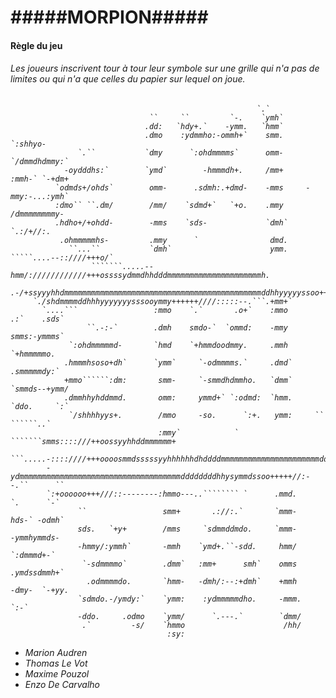  <h1>#####MORPION#####</h1>
 
 
 <h4>Règle du jeu</h4>
<h6> Les joueurs inscrivent tour à tour leur symbole sur une grille qui n'a pas de limites ou qui n'a que celles du papier sur lequel on joue.<h6>
 
 
 
 
                                                                                                                                                                                                       
                                                           `.`                                    
                                   ``     ``         `-.    `ymh`                                   
                                  .dd:   `hdy+.`    -ymm.   `hmm`                                   
                                  .dmo    :ydmmho:-ommh+`    smm.       `:shhyo-                    
                   `.``           `dmy      `:ohdmmmms`      omm-     `/dmmdhdmmy:`                 
                -oydddhs:`        `ymd`        -hmmmdh+.     /mm+     :mmh-` `-+dm+                 
              `odmds+/ohds`        omm-      .sdmh:.+dmd-    -mms     -mmy:-...:ymh`                
              :dmo`` ``.dm/        /mm/    `sdmd+`   `+o.    .mmy      /dmmmmmmmmy-                 
              .hdho+/+ohdd-        -mms    `sds-             `dmh`      `.:/+//:.                   
               .ohmmmmmhs-         .mmy      `                dmd.                                  
                 ``...``           `dmh`                      ymm.     `````....--::////+++o/`      
                      ```````.....--hmm/:////////////+++ossssydmmdhhdddmmmmmmmmmmmmmmmmmmmmmh.      
          .-/+ssyyyhhdmmmmmmmmmmmmmmmmmmmmmmmmmmmmmmmmmmmmmmmmmmmmddhhyyyyyssoo++///:::::::/-       
         `./shdmmmmddhhhyyyyyyysssooymmy++++++////:::::--.```.+mm+`                                 
           `....```                 :mmo    `.`       .o+`    :mmo      .:`    .sds`                
                     ``.-:-`        .dmh    smdo-`  `ommd:    -mmy      smms:-ymmms`                
                 `:ohdmmmmmd-       `hmd    `+hmmdoodmmy.     .mmh      `+hmmmmmo.                  
                .hmmmhsoso+dh`      `ymm`     `-odmmmms.`     .dmd`      .smmmmmdy:`                
                +mmo``````:dm:       smm-     `-smmdhdmmho.   `dmm`    `smmds--+ymm/                
                .dmmhhyhddmmd.       omm:     ymmd+` `:odmd:  `hmm.    `ddo.     `:`                
                 `/shhhhyys+.        /mmo     -so.      `:+.   ymm:     ``          ``````..`       
                                     :mmy`            ` ```````smms::::///++oossyyhhddmmmmmm+       
             ```.....-::::////+++oooosmmdsssssyyhhhhhhdhddddmmmmmmmmmmmmmmmmmmmmmmdddhhhhddh:       
            -ydmmmmmmmmmmmmmmmmmmmmmmmmmmmmmmmmmmmmddddddddhhysymmdssoo+++++//:--.``      ``        
            `:+oooooo+++///::--------:hmmo---..```````` `      .mmd.      `.      `-`               
                   ``                 smm+       .://:.`       `mmm-      hds-` -odmh`              
                   sds.   `+y+        /mms     `sdmmddmdo.     `mmm-      -ymmhymmds-               
                   -hmmy/:ymmh`       -mmh    `ymd+.``-sdd.     hmm/       `:dmmmd+-`               
                    `-sdmmmmo`        .dmm`   :mm+      smh`    omms       .ymdssdmmh+`             
                     .odmmmmdo.       `hmm-   -dmh/:--:+dmh`    +mmh      -dmy-  `-+yy.             
                   `sdmdo.-/ymdy:`    `ymm:    :ydmmmmmdho.     -mmm.     `:-`                      
                   -ddo.     .odmo    `ymm/      `.---.`        `dmm/                               
                    .`         -s/    `hmmo                      /hh/                               
                                       :sy:                                                         
                                                                                                    
                                                                                                    
- Marion Audren
- Thomas Le Vot
- Maxime Pouzol
- Enzo De Carvalho
